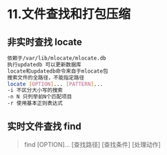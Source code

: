 # 11.文件查找和打包压缩

## 非实时查找 locate

```bash
依赖于/var/lib/mlocate/mlocate.db
执行updatedb 可以更新数据库
locate和updatedb命令来自于mlocate包
搜索文件的全路径，不能指定路径
locate [OPTION]... [PATTERN]...
-i 不区分大小写的搜索
-n N 只列举前N个匹配项目
-r 使用基本正则表达式
```

## 实时文件查找 find

> find [OPTION]... [查找路径] [查找条件] [处理动作]



